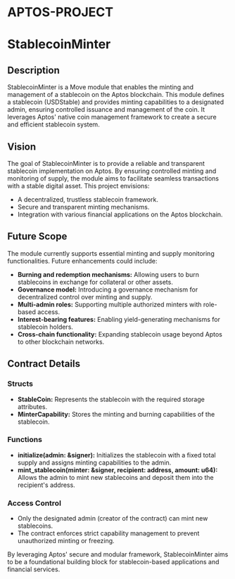 # APTOS-PROJECT
# StablecoinMinter

## Description
StablecoinMinter is a Move module that enables the minting and management of a stablecoin on the Aptos blockchain. This module defines a stablecoin (USDStable) and provides minting capabilities to a designated admin, ensuring controlled issuance and management of the coin. It leverages Aptos' native coin management framework to create a secure and efficient stablecoin system.

## Vision
The goal of StablecoinMinter is to provide a reliable and transparent stablecoin implementation on Aptos. By ensuring controlled minting and monitoring of supply, the module aims to facilitate seamless transactions with a stable digital asset. This project envisions:
- A decentralized, trustless stablecoin framework.
- Secure and transparent minting mechanisms.
- Integration with various financial applications on the Aptos blockchain.

## Future Scope
The module currently supports essential minting and supply monitoring functionalities. Future enhancements could include:
- **Burning and redemption mechanisms:** Allowing users to burn stablecoins in exchange for collateral or other assets.
- **Governance model:** Introducing a governance mechanism for decentralized control over minting and supply.
- **Multi-admin roles:** Supporting multiple authorized minters with role-based access.
- **Interest-bearing features:** Enabling yield-generating mechanisms for stablecoin holders.
- **Cross-chain functionality:** Expanding stablecoin usage beyond Aptos to other blockchain networks.

## Contract Details

### Structs
- **StableCoin:** Represents the stablecoin with the required storage attributes.
- **MinterCapability:** Stores the minting and burning capabilities of the stablecoin.

### Functions
- **initialize(admin: &signer):** Initializes the stablecoin with a fixed total supply and assigns minting capabilities to the admin.
- **mint_stablecoin(minter: &signer, recipient: address, amount: u64):** Allows the admin to mint new stablecoins and deposit them into the recipient's address.

### Access Control
- Only the designated admin (creator of the contract) can mint new stablecoins.
- The contract enforces strict capability management to prevent unauthorized minting or freezing.

By leveraging Aptos' secure and modular framework, StablecoinMinter aims to be a foundational building block for stablecoin-based applications and financial services.


